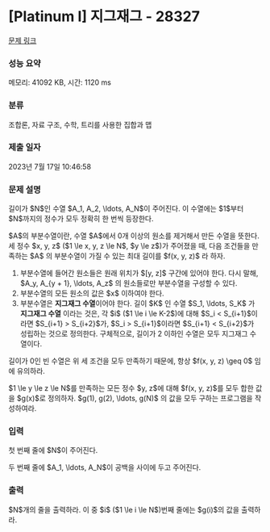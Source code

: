 # [Platinum I] 지그재그 - 28327 

[문제 링크](https://www.acmicpc.net/problem/28327) 

### 성능 요약

메모리: 41092 KB, 시간: 1120 ms

### 분류

조합론, 자료 구조, 수학, 트리를 사용한 집합과 맵

### 제출 일자

2023년 7월 17일 10:46:58

### 문제 설명

<p>길이가 $N$인 수열 $A_1, A_2, \ldots, A_N$이 주어진다. 이 수열에는 $1$부터 $N$까지의 정수가 모두 정확히 한 번씩 등장한다.</p>

<p>$A$의 부분수열이란, 수열 $A$에서 0개 이상의 원소를 제거해서 만든 수열을 뜻한다. 세 정수 $x, y, z$ ($1 \le x, y, z \le N$, $y \le z$)가 주어졌을 때, 다음 조건들을 만족하는 $A$ 의 부분수열이 가질 수 있는 최대 길이를 $f(x, y, z)$ 라 하자.</p>

<ol>
	<li>부분수열에 들어간 원소들은 원래 위치가 $[y, z]$ 구간에 있어야 한다. 다시 말해, $A_y, A_{y + 1}, \ldots, A_z$ 의 원소들로만 부분수열을 구성할 수 있다.</li>
	<li>부분수열의 모든 원소의 값은 $x$ 이하여야 한다.</li>
	<li>부분수열은 <strong>지그재그 수열</strong>이어야 한다. 길이 $K$ 인 수열 $S_1, \ldots, S_K$ 가 <strong>지그재그 수열</strong> 이라는 것은, 각 $i$ ($1 \le i \le K-2$)에 대해 $S_i < S_{i+1}$이라면 $S_{i+1} > S_{i+2}$가, $S_i > S_{i+1}$이라면 $S_{i+1} < S_{i+2}$가 성립하는 것으로 정의한다. 구체적으로, 길이가 2 이하인 수열은 모두 지그재그 수열이다.</li>
</ol>

<p>길이가 0인 빈 수열은 위 세 조건을 모두 만족하기 때문에, 항상 $f(x, y, z) \geq 0$ 임에 유의하라.</p>

<p>$1 \le y \le z \le N$를 만족하는 모든 정수 $y, z$에 대해 $f(x, y, z)$를 모두 합한 값을 $g(x)$로 정의하자. $g(1), g(2), \ldots, g(N)$ 의 값을 모두 구하는 프로그램을 작성하여라.</p>

### 입력 

 <p>첫 번째 줄에 $N$이 주어진다.</p>

<p>두 번째 줄에 $A_1, \ldots, A_N$이 공백을 사이에 두고 주어진다.</p>

### 출력 

 <p>$N$개의 줄을 출력하라. 이 중 $i$ ($1 \le i \le N$)번째 줄에는 $g(i)$의 값을 출력하라.</p>

